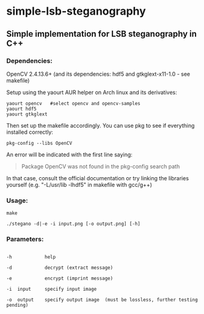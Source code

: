 # simple-lsb-steganography
## Simple implementation for LSB steganography in C++

### Dependencies:

  OpenCV 2.4.13.6+ (and its dependencies: hdf5 and gtkglext-x11-1.0 - see makefile)

  Setup using the yaourt AUR helper on Arch linux and its derivatives:
  
  ```
  yaourt opencv   #select opencv and opencv-samples
  yaourt hdf5
  yaourt gtkglext
  ```
  
  Then set up the makefile accordingly. You can use pkg to see if everything installed correctly:
  
  ```
  pkg-config --libs OpenCV
  ```
  
  An error will be indicated with the first line saying:
  > Package OpenCV was not found in the pkg-config search path
  
  In that case, consult the official documentation or try linking the libraries yourself (e.g. "-L/usr/lib -lhdf5" in makefile with gcc/g++)

### Usage:

  ```
  make
  
  ./stegano -d|-e -i input.png [-o output.png] [-h]
  ```
  
### Parameters:

  ```

  -h            help
  
  -d            decrypt (extract message)
  
  -e            encrypt (imprint message)
  
  -i  input     specify input image
  
  -o  output    specify output image  (must be lossless, further testing pending)
  ```
